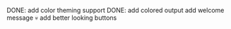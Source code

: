 DONE: add color theming support
DONE: add colored output
add welcome message
:skull: add better looking buttons
